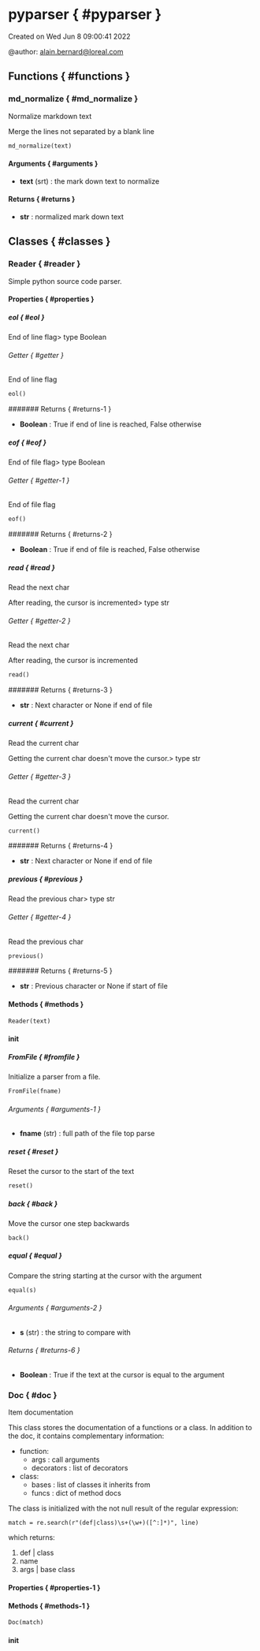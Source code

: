 # pyparser { #pyparser }


Created on Wed Jun  8 09:00:41 2022

@author: alain.bernard@loreal.com


## Functions { #functions }

### md_normalize { #md_normalize }

Normalize markdown text

Merge the lines not separated by a blank line

``` python
md_normalize(text)
```



#### Arguments { #arguments }

- **text** (srt) : the mark down text to normalize

#### Returns { #returns }

- **str** : normalized mark down text

## Classes { #classes }

### Reader { #reader }

Simple python source code parser.

#### Properties { #properties }

##### eol { #eol }

End of line flag> type Boolean


###### Getter { #getter }

End of line flag

``` python
eol()
```



####### Returns { #returns-1 }

- **Boolean** : True if end of line is reached, False otherwise

##### eof { #eof }

End of file flag> type Boolean


###### Getter { #getter-1 }

End of file flag

``` python
eof()
```



####### Returns { #returns-2 }

- **Boolean** : True if end of file is reached, False otherwise

##### read { #read }

Read the next char

After reading, the cursor is incremented> type str


###### Getter { #getter-2 }

Read the next char

After reading, the cursor is incremented

``` python
read()
```



####### Returns { #returns-3 }

- **str** : Next character or None if end of file

##### current { #current }

Read the current char

Getting the current char doesn't move the cursor.> type str


###### Getter { #getter-3 }

Read the current char

Getting the current char doesn't move the cursor.

``` python
current()
```



####### Returns { #returns-4 }

- **str** : Next character or None if end of file

##### previous { #previous }

Read the previous char> type str


###### Getter { #getter-4 }

Read the previous char

``` python
previous()
```



####### Returns { #returns-5 }

- **str** : Previous character or None if start of file

#### Methods { #methods }



``` python
Reader(text)
```



#### __init__



##### FromFile { #fromfile }

Initialize a parser from a file.

``` python
FromFile(fname)
```



###### Arguments { #arguments-1 }

- **fname** (str) : full path of the file top parse

##### reset { #reset }

Reset the cursor to the start of the text

``` python
reset()
```



##### back { #back }

Move the cursor one step backwards

``` python
back()
```



##### equal { #equal }

Compare the string starting at the cursor with the argument

``` python
equal(s)
```



###### Arguments { #arguments-2 }

- **s** (str) : the string to compare with

###### Returns { #returns-6 }

- **Boolean** : True if the text at the cursor is equal to the argument

### Doc { #doc }

Item documentation

This class stores the documentation of a functions or a class.
In addition to the doc, it contains complementary information:
- function:
  - args : call arguments
  - decorators : list of decorators
- class:
  - bases : list of classes it inherits from
  - funcs : dict of method docs

The class is initialized with the not null result of the regular expression:

``` match = re.search(r"(def|class)\s+(\w+)([^:]*)", line) ```

which returns:
1. def | class
2. name
3. args | base class

#### Properties { #properties-1 }

#### Methods { #methods-1 }



``` python
Doc(match)
```



#### __init__



